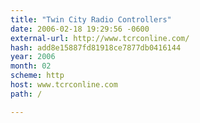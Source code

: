 ```yaml
---
title: "Twin City Radio Controllers"
date: 2006-02-18 19:29:56 -0600
external-url: http://www.tcrconline.com/
hash: add8e15887fd81918ce7877db0416144
year: 2006
month: 02
scheme: http
host: www.tcrconline.com
path: /

---
```



